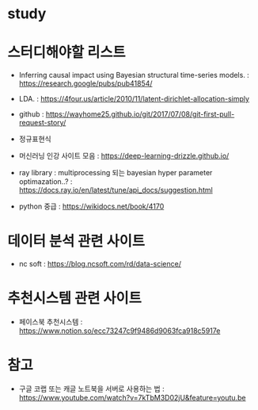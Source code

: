 # study


# 스터디해야할 리스트

- Inferring causal impact using Bayesian structural time-series models. 
  : https://research.google/pubs/pub41854/

- LDA. 
  : https://4four.us/article/2010/11/latent-dirichlet-allocation-simply

- github
  : https://wayhome25.github.io/git/2017/07/08/git-first-pull-request-story/

- 정규표현식

- 머신러닝 인강 사이트 모음
  : https://deep-learning-drizzle.github.io/
  
- ray library
  : multiprocessing 되는 bayesian hyper parameter optimazation..?
  : https://docs.ray.io/en/latest/tune/api_docs/suggestion.html
  
- python 중급
  : https://wikidocs.net/book/4170
  
# 데이터 분석 관련 사이트
- nc soft
  : https://blog.ncsoft.com/rd/data-science/
  
# 추천시스템 관련 사이트
- 페이스북 추천시스템
  : https://www.notion.so/ecc73247c9f9486d9063fca918c5917e



# 참고
- 구글 코랩 또는 캐글 노트북을 서버로 사용하는 법
: https://www.youtube.com/watch?v=7kTbM3D02jU&feature=youtu.be
